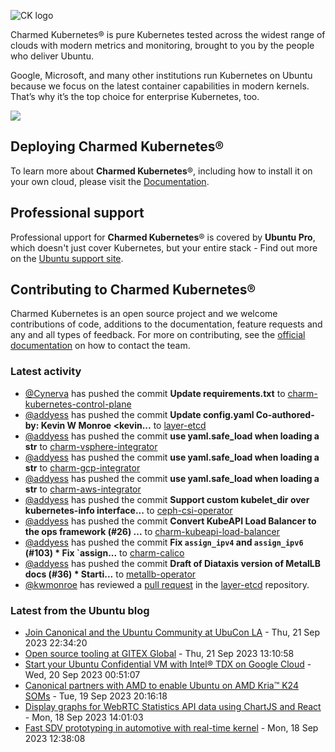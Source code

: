 ![CK logo](https://assets.ubuntu.com/v1/451d4cf4-Charmed+Kubernetes_RGB_onWhite_2022.svg)

Charmed Kubernetes® is pure Kubernetes tested across the widest range of clouds with modern metrics and monitoring, brought to you by the people who deliver Ubuntu.

Google, Microsoft, and many other institutions run Kubernetes on Ubuntu because we focus on the latest container capabilities in modern kernels. That’s why it’s the top choice for enterprise Kubernetes, too.

![](https://assets.ubuntu.com/v1/843c77b6-juju-at-a-glace.svg)

## Deploying Charmed Kubernetes®

To learn more about **Charmed Kubernetes**®, including how to install it on your own cloud, please visit the [Documentation][docs].

## Professional support

Professional upport for **Charmed Kubernetes**® is covered by **Ubuntu Pro**, which doesn't just cover Kubernetes, but your entire stack - Find out more on the [Ubuntu support site](https://ubuntu.com/support).

## Contributing to Charmed Kubernetes®

Charmed Kubernetes is an open source project and we welcome contributions of code, additions to the documentation, feature requests and any and all types of feedback. For more on contributing, see the [official documentation][get-in-touch] on how to contact the team.

<!-- LINKS -->
[docs]: https://ubuntu.com/kubernetes/docs
[get-in-touch]: https://ubuntu.com/kubernetes/docs/get-in-touch

### Latest activity

<!-- activity starts -->
 - [@Cynerva](https://github.com/Cynerva) has pushed the commit **Update requirements.txt** to [charm-kubernetes-control-plane](https://github.com/charmed-kubernetes/charm-kubernetes-control-plane)
 - [@addyess](https://github.com/addyess) has pushed the commit **Update config.yaml  Co-authored-by: Kevin W Monroe <kevin...** to [layer-etcd](https://github.com/charmed-kubernetes/layer-etcd)
 - [@addyess](https://github.com/addyess) has pushed the commit **use yaml.safe_load when loading a str** to [charm-vsphere-integrator](https://github.com/charmed-kubernetes/charm-vsphere-integrator)
 - [@addyess](https://github.com/addyess) has pushed the commit **use yaml.safe_load when loading a str** to [charm-gcp-integrator](https://github.com/charmed-kubernetes/charm-gcp-integrator)
 - [@addyess](https://github.com/addyess) has pushed the commit **use yaml.safe_load when loading a str** to [charm-aws-integrator](https://github.com/charmed-kubernetes/charm-aws-integrator)
 - [@addyess](https://github.com/addyess) has pushed the commit **Support custom kubelet_dir over kubernetes-info interface...** to [ceph-csi-operator](https://github.com/charmed-kubernetes/ceph-csi-operator)
 - [@addyess](https://github.com/addyess) has pushed the commit **Convert KubeAPI Load Balancer to the ops framework (#26) ...** to [charm-kubeapi-load-balancer](https://github.com/charmed-kubernetes/charm-kubeapi-load-balancer)
 - [@addyess](https://github.com/addyess) has pushed the commit **Fix `assign_ipv4` and `assign_ipv6` (#103)  * Fix `assign...** to [charm-calico](https://github.com/charmed-kubernetes/charm-calico)
 - [@addyess](https://github.com/addyess) has pushed the commit **Draft of Diataxis version of MetalLB docs (#36)  * Starti...** to [metallb-operator](https://github.com/charmed-kubernetes/metallb-operator)
 - [@kwmonroe](https://github.com/kwmonroe) has reviewed a [pull request](https://github.com/charmed-kubernetes/layer-etcd/pull/212) in the [layer-etcd](https://github.com/charmed-kubernetes/layer-etcd) repository.
<!-- activity ends -->

<!-- roadmap starts -->

<!-- roadmap ends -->

### Latest from the Ubuntu blog

<!-- blog starts -->
* [Join Canonical and the Ubuntu Community at UbuCon LA](https://ubuntu.com//blog/ubucon-la-2023) - Thu, 21 Sep 2023 22:34:20 
* [Open source tooling at GITEX Global](https://ubuntu.com//blog/open-source-tooling-at-gitex-global) - Thu, 21 Sep 2023 13:10:58 
* [Start your Ubuntu Confidential VM with Intel® TDX on Google Cloud](https://ubuntu.com//blog/start-your-ubuntu-confidential-vm-with-intel-tdx-on-google-cloud) - Wed, 20 Sep 2023 00:51:07 
* [Canonical partners with AMD to enable Ubuntu on AMD Kria&#x2122; K24 SOMs](https://ubuntu.com//blog/ubuntu-is-enabled-on-amd-kria-kd240) - Tue, 19 Sep 2023 20:16:18 
* [Display graphs for WebRTC Statistics API data using ChartJS and React](https://ubuntu.com//blog/display-graphs-for-webrtc-statistics-api-data-using-chartjs-and-react) - Mon, 18 Sep 2023 14:01:03 
* [Fast SDV prototyping in automotive with real-time kernel](https://ubuntu.com//blog/fast-sdv-prototyping-in-automotive-with-real-time-kernel) - Mon, 18 Sep 2023 12:38:08 
<!-- blog ends -->
